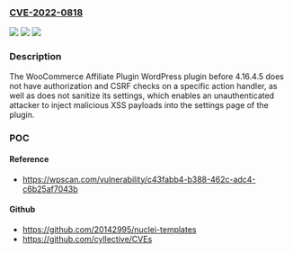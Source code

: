 ### [CVE-2022-0818](https://cve.mitre.org/cgi-bin/cvename.cgi?name=CVE-2022-0818)
![](https://img.shields.io/static/v1?label=Product&message=WooCommerce%20Affiliate%20Plugin%20%E2%80%93%20Coupon%20Affiliates&color=blue)
![](https://img.shields.io/static/v1?label=Version&message=4.16.4.5%3C%204.16.4.5%20&color=brighgreen)
![](https://img.shields.io/static/v1?label=Vulnerability&message=CWE-79%20Cross-site%20Scripting%20(XSS)&color=brighgreen)

### Description

The WooCommerce Affiliate Plugin WordPress plugin before 4.16.4.5 does not have authorization and CSRF checks on a specific action handler, as well as does not sanitize its settings, which enables an unauthenticated attacker to inject malicious XSS payloads into the settings page of the plugin.

### POC

#### Reference
- https://wpscan.com/vulnerability/c43fabb4-b388-462c-adc4-c6b25af7043b

#### Github
- https://github.com/20142995/nuclei-templates
- https://github.com/cyllective/CVEs

